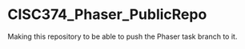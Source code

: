 # CISC374_Phaser_PublicRepo
Making this repository to be able to push the Phaser task branch to it. 
